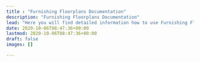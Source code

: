 ```yaml
---
title : "Furnishing Floorplans Documentation"
description: "Furnishing Floorplans Documentation"
lead: "Here you will find detailed information how to use Furnishing Floorplans product."
date: 2020-10-06T08:47:36+00:00
lastmod: 2020-10-06T08:47:36+00:00
draft: false
images: []

---
```


